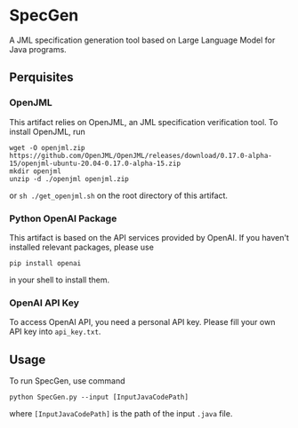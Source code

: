 # SpecGen

A JML specification generation tool based on Large Language Model for Java programs.



## Perquisites

### OpenJML

This artifact relies on OpenJML, an JML specification verification tool. To install OpenJML, run

```
wget -O openjml.zip https://github.com/OpenJML/OpenJML/releases/download/0.17.0-alpha-15/openjml-ubuntu-20.04-0.17.0-alpha-15.zip
mkdir openjml
unzip -d ./openjml openjml.zip 
```

or `sh ./get_openjml.sh` on the root directory of this artifact.

### Python OpenAI Package

This artifact is based on the API services provided by OpenAI. If you haven't installed relevant packages, please use

```shell
pip install openai
```

in your shell to install them.

### OpenAI API Key

To access OpenAI API, you need a personal API key. Please fill your own API key into `api_key.txt`.



## Usage

To run SpecGen, use command

```
python SpecGen.py --input [InputJavaCodePath]
```

where `[InputJavaCodePath]` is the path of the input `.java` file.